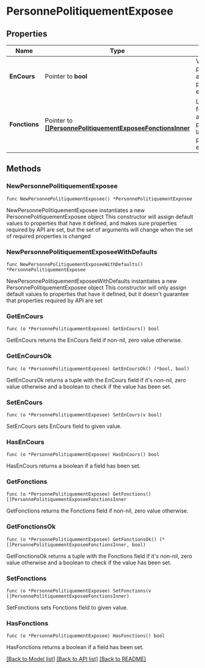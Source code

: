 # PersonnePolitiquementExposee

## Properties

Name | Type | Description | Notes
------------ | ------------- | ------------- | -------------
**EnCours** | Pointer to **bool** | Vaut vrai si la personne est actuellement politiquement exposée. | [optional] 
**Fonctions** | Pointer to [**[]PersonnePolitiquementExposeeFonctionsInner**](PersonnePolitiquementExposeeFonctionsInner.md) | Liste des fonctions actuelles et passées de la personne politiquement exposée. | [optional] 

## Methods

### NewPersonnePolitiquementExposee

`func NewPersonnePolitiquementExposee() *PersonnePolitiquementExposee`

NewPersonnePolitiquementExposee instantiates a new PersonnePolitiquementExposee object
This constructor will assign default values to properties that have it defined,
and makes sure properties required by API are set, but the set of arguments
will change when the set of required properties is changed

### NewPersonnePolitiquementExposeeWithDefaults

`func NewPersonnePolitiquementExposeeWithDefaults() *PersonnePolitiquementExposee`

NewPersonnePolitiquementExposeeWithDefaults instantiates a new PersonnePolitiquementExposee object
This constructor will only assign default values to properties that have it defined,
but it doesn't guarantee that properties required by API are set

### GetEnCours

`func (o *PersonnePolitiquementExposee) GetEnCours() bool`

GetEnCours returns the EnCours field if non-nil, zero value otherwise.

### GetEnCoursOk

`func (o *PersonnePolitiquementExposee) GetEnCoursOk() (*bool, bool)`

GetEnCoursOk returns a tuple with the EnCours field if it's non-nil, zero value otherwise
and a boolean to check if the value has been set.

### SetEnCours

`func (o *PersonnePolitiquementExposee) SetEnCours(v bool)`

SetEnCours sets EnCours field to given value.

### HasEnCours

`func (o *PersonnePolitiquementExposee) HasEnCours() bool`

HasEnCours returns a boolean if a field has been set.

### GetFonctions

`func (o *PersonnePolitiquementExposee) GetFonctions() []PersonnePolitiquementExposeeFonctionsInner`

GetFonctions returns the Fonctions field if non-nil, zero value otherwise.

### GetFonctionsOk

`func (o *PersonnePolitiquementExposee) GetFonctionsOk() (*[]PersonnePolitiquementExposeeFonctionsInner, bool)`

GetFonctionsOk returns a tuple with the Fonctions field if it's non-nil, zero value otherwise
and a boolean to check if the value has been set.

### SetFonctions

`func (o *PersonnePolitiquementExposee) SetFonctions(v []PersonnePolitiquementExposeeFonctionsInner)`

SetFonctions sets Fonctions field to given value.

### HasFonctions

`func (o *PersonnePolitiquementExposee) HasFonctions() bool`

HasFonctions returns a boolean if a field has been set.


[[Back to Model list]](../README.md#documentation-for-models) [[Back to API list]](../README.md#documentation-for-api-endpoints) [[Back to README]](../README.md)


